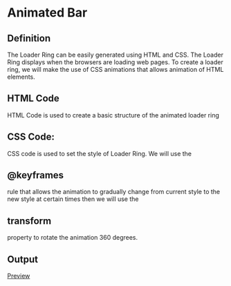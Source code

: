 # Animated Bar

## Definition

The Loader Ring can be easily generated using HTML and CSS. The Loader Ring displays when the browsers are loading web pages. To create a loader ring, we will make the use of CSS animations that allows animation of HTML elements.


## HTML Code

HTML Code is used to create a basic structure of the animated loader ring 

## CSS Code: 

CSS code is used to set the style of Loader Ring. We will use the <h2>@keyframes</h2> rule that allows the animation to gradually change from current style to the new style at certain times then we will use the <h2>transform</h2> property to rotate the animation 360 degrees.

## Output

<a href = "https://gorgeous-baklava-c72210.netlify.app/">Preview